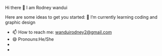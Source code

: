 Hi there 👋
I am Rodney wandui

Here are some ideas to get you started:
🌱 I’m currently learning coding and graphic design
- 📫 How to reach me: wanduirodney2@gmail.com
- 😄 Pronouns:He/She
-
-
